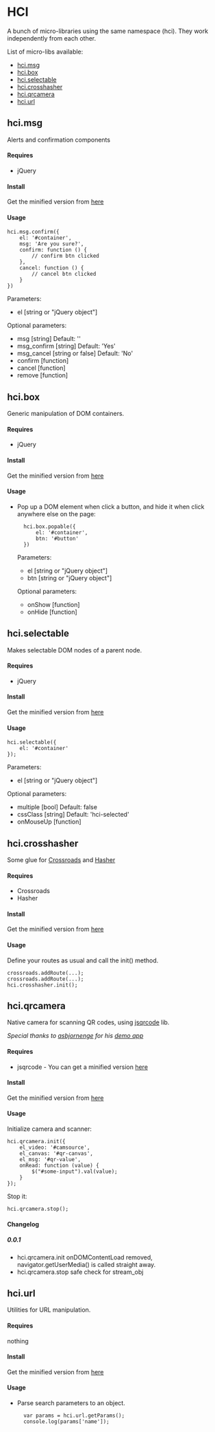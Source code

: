 # HCI

A bunch of micro-libraries using the same namespace (hci). They work independently from each other.

List of micro-libs available:

* [hci.msg](https://github.com/educastellano/hci#hcimsg)
* [hci.box](https://github.com/educastellano/hci#hcibox)
* [hci.selectable](https://github.com/educastellano/hci#hciselectable)
* [hci.crosshasher](https://github.com/educastellano/hci#hcicrosshasher)
* [hci.qrcamera](https://github.com/educastellano/hci#hciqrcamera)
* [hci.url](https://github.com/educastellano/hci#hciurl)

## hci.msg

Alerts and confirmation components

#### Requires

* jQuery

#### Install

Get the minified version from [here](https://raw.github.com/educastellano/hci/master/lib/hci.msg-0.0.0.min.js)

#### Usage

	hci.msg.confirm({
		el: '#container',
		msg: 'Are you sure?',
		confirm: function () {
			// confirm btn clicked
		},
		cancel: function () {
			// cancel btn clicked
		}
	})

Parameters:

* el [string or "jQuery object"]

Optional parameters:

* msg [string] Default: ''
* msg_confirm [string] Default: 'Yes'
* msg_cancel [string or false] Default: 'No'
* confirm [function]
* cancel [function]
* remove [function]

## hci.box

Generic manipulation of DOM containers.

#### Requires

* jQuery

#### Install

Get the minified version from [here](https://raw.github.com/educastellano/hci/master/lib/hci.box-0.0.0.min.js)

#### Usage

* Pop up a DOM element when click a button, and hide it when click anywhere else on the page:

        hci.box.popable({
            el: '#container',
            btn: '#button'
        })

	Parameters:

	* el  [string or "jQuery object"]
	* btn [string or "jQuery object"]	
     
	Optional parameters:	

	* onShow [function]
	* onHide [function]

## hci.selectable

Makes selectable DOM nodes of a parent node.

#### Requires

* jQuery

#### Install

Get the minified version from [here](https://raw.github.com/educastellano/hci/master/lib/hci.selectable-0.0.0.min.js)

#### Usage

	hci.selectable({
		el: '#container'
	});

Parameters:

* el [string or "jQuery object"]

Optional parameters:

* multiple [bool] Default: false
* cssClass [string] Default: 'hci-selected'
* onMouseUp [function]

## hci.crosshasher

Some glue for [Crossroads](http://millermedeiros.github.com/crossroads.js/) and [Hasher](https://github.com/millermedeiros/hasher/)

#### Requires

* Crossroads
* Hasher

#### Install

Get the minified version from [here](https://raw.github.com/educastellano/hci/master/lib/hci.crosshasher-0.0.0.min.js)

#### Usage

Define your routes as usual and call the init() method.

	crossroads.addRoute(...);
	crossroads.addRoute(...);
    hci.crosshasher.init();

## hci.qrcamera

Native camera for scanning QR codes, using [jsqrcode](https://github.com/LazarSoft/jsqrcode) lib.

*Special thanks to [asbjornenge](https://github.com/asbjornenge) for his [demo app](https://github.com/asbjornenge/jsqrcode-scanner)*

#### Requires

* jsqrcode - You can get a minified version [here](https://raw.github.com/educastellano/hci/master/vendor/jsqrcode.min.js)

#### Install

Get the minified version from [here](https://raw.github.com/educastellano/hci/master/lib/hci.qrcamera-0.0.1.min.js)

#### Usage

Initialize camera and scanner:

	hci.qrcamera.init({
		el_video: '#camsource',
		el_canvas: '#qr-canvas',
		el_msg: '#qr-value',
		onRead: function (value) {
			$("#some-input").val(value);
		}
	});

Stop it:

	hci.qrcamera.stop();

#### Changelog

##### 0.0.1
* hci.qrcamera.init onDOMContentLoad removed, navigator.getUserMedia() is called straight away.
* hci.qrcamera.stop safe check for stream_obj 


## hci.url

Utilities for URL manipulation.

#### Requires
nothing

#### Install

Get the minified version from [here](https://raw.github.com/educastellano/hci/master/lib/hci.url-0.0.0.min.js)

#### Usage

* Parse search parameters to an object.

		var params = hci.url.getParams();
		console.log(params['name']);




